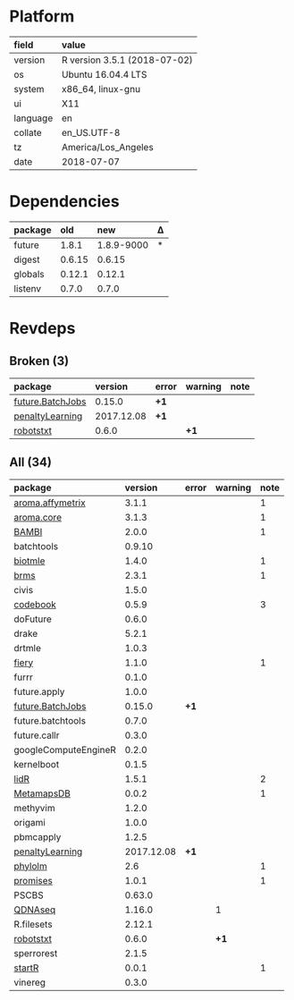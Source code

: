 # Platform

|field    |value                        |
|:--------|:----------------------------|
|version  |R version 3.5.1 (2018-07-02) |
|os       |Ubuntu 16.04.4 LTS           |
|system   |x86_64, linux-gnu            |
|ui       |X11                          |
|language |en                           |
|collate  |en_US.UTF-8                  |
|tz       |America/Los_Angeles          |
|date     |2018-07-07                   |

# Dependencies

|package |old    |new        |Δ  |
|:-------|:------|:----------|:--|
|future  |1.8.1  |1.8.9-9000 |*  |
|digest  |0.6.15 |0.6.15     |   |
|globals |0.12.1 |0.12.1     |   |
|listenv |0.7.0  |0.7.0      |   |

# Revdeps

## Broken (3)

|package                                         |version    |error  |warning |note |
|:-----------------------------------------------|:----------|:------|:-------|:----|
|[future.BatchJobs](problems.md#futurebatchjobs) |0.15.0     |__+1__ |        |     |
|[penaltyLearning](problems.md#penaltylearning)  |2017.12.08 |__+1__ |        |     |
|[robotstxt](problems.md#robotstxt)              |0.6.0      |       |__+1__  |     |

## All (34)

|package                                         |version    |error  |warning |note |
|:-----------------------------------------------|:----------|:------|:-------|:----|
|[aroma.affymetrix](problems.md#aromaaffymetrix) |3.1.1      |       |        |1    |
|[aroma.core](problems.md#aromacore)             |3.1.3      |       |        |1    |
|[BAMBI](problems.md#bambi)                      |2.0.0      |       |        |1    |
|batchtools                                      |0.9.10     |       |        |     |
|[biotmle](problems.md#biotmle)                  |1.4.0      |       |        |1    |
|[brms](problems.md#brms)                        |2.3.1      |       |        |1    |
|civis                                           |1.5.0      |       |        |     |
|[codebook](problems.md#codebook)                |0.5.9      |       |        |3    |
|doFuture                                        |0.6.0      |       |        |     |
|drake                                           |5.2.1      |       |        |     |
|drtmle                                          |1.0.3      |       |        |     |
|[fiery](problems.md#fiery)                      |1.1.0      |       |        |1    |
|furrr                                           |0.1.0      |       |        |     |
|future.apply                                    |1.0.0      |       |        |     |
|[future.BatchJobs](problems.md#futurebatchjobs) |0.15.0     |__+1__ |        |     |
|future.batchtools                               |0.7.0      |       |        |     |
|future.callr                                    |0.3.0      |       |        |     |
|googleComputeEngineR                            |0.2.0      |       |        |     |
|kernelboot                                      |0.1.5      |       |        |     |
|[lidR](problems.md#lidr)                        |1.5.1      |       |        |2    |
|[MetamapsDB](problems.md#metamapsdb)            |0.0.2      |       |        |1    |
|methyvim                                        |1.2.0      |       |        |     |
|origami                                         |1.0.0      |       |        |     |
|pbmcapply                                       |1.2.5      |       |        |     |
|[penaltyLearning](problems.md#penaltylearning)  |2017.12.08 |__+1__ |        |     |
|[phylolm](problems.md#phylolm)                  |2.6        |       |        |1    |
|[promises](problems.md#promises)                |1.0.1      |       |        |1    |
|PSCBS                                           |0.63.0     |       |        |     |
|[QDNAseq](problems.md#qdnaseq)                  |1.16.0     |       |1       |     |
|R.filesets                                      |2.12.1     |       |        |     |
|[robotstxt](problems.md#robotstxt)              |0.6.0      |       |__+1__  |     |
|sperrorest                                      |2.1.5      |       |        |     |
|[startR](problems.md#startr)                    |0.0.1      |       |        |1    |
|vinereg                                         |0.3.0      |       |        |     |

